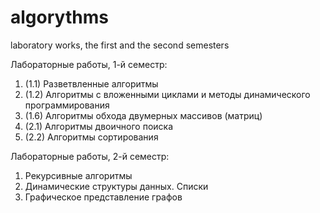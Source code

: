 # algorythms
laboratory works, the first and the second semesters

Лабораторные работы, 1-й семестр:
1. (1.1) Разветвленные алгоритмы
2. (1.2) Алгоритмы с вложенными циклами и методы динамического программирования
3. (1.6) Алгоритмы обхода двумерных массивов (матриц)
4. (2.1) Алгоритмы двоичного поиска
5. (2.2) Алгоритмы сортирования

Лабораторные работы, 2-й семестр:
1. Рекурсивные алгоритмы
2. Динамические структуры данных. Списки
3. Графическое представление графов
